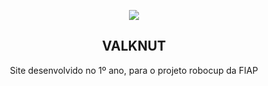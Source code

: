 <p align="center"> 
    <img src="https://img.icons8.com/color/96/000000/robot-2.png"> 
    <h2 align="center">VALKNUT</h2> 
    <p align="center">Site desenvolvido no 1º ano, para o projeto robocup da FIAP</p>
